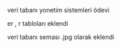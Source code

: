veri tabanı yonetim sistemleri ödevi 

er , r tabloları eklendi 

veri tabanı seması .jpg olarak eklendi

